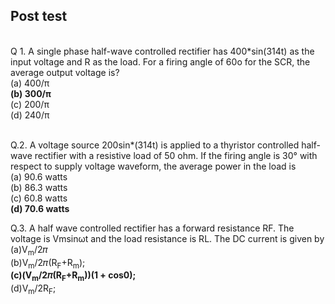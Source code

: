 ## Post test

<br>
Q 1. A single phase half-wave controlled rectifier has 400*sin(314t) as the input voltage and R as the load. For a firing angle of 60o for the SCR, the average output voltage is?<br>
(a)	400/π<br>
<b>(b)	300/π<br></b>
(c)	200/π<br>
(d)	240/π<br><br>

Q.2. A voltage source 200sin*(314t) is applied to a thyristor controlled half-wave rectifier with a resistive load of 50 ohm. If the firing angle is 30° with respect to supply voltage waveform, the average power in the load is<br>
(a)	90.6 watts<br>
(b)	86.3 watts<br>
(c)	60.8 watts<br>
<b>(d)	70.6 watts<br></b>


Q.3. A half wave controlled rectifier has a forward resistance RF. The voltage is Vmsinωt and the load resistance is RL. The DC current is given by<br>
(a)V<sub>m</sub>/2&#120587;<br>
(b)V<sub>m</sub>/2&#120587;(R<sub>F</sub>+R<sub>m</sub>);<br>
<b>(c)(V<sub>m</sub>/2&#120587;(R<sub>F</sub>+R<sub>m</sub>))(1 + cos0);</b>          
(d)V<sub>m</sub>/2R<sub>F</sub>;<br>


